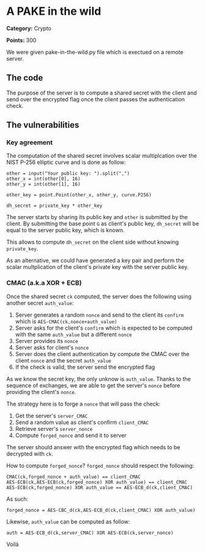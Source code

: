 # A PAKE in the wild
**Category:** Crypto

**Points:** 300

We were given pake-in-the-wild.py file which is exectued on a remote server.

## The code
The purpose of the server is to compute a shared secret with the client and send over the encrypted flag once the client passes the authentication check.

## The vulnerabilities
### Key agreement
The computation of the shared secret involves scalar multiplcation over the NIST P-256 elliptic curve and is done as follow:
```
other = input("Your public key: ").split(",")
other_x = int(other[0], 16)
other_y = int(other[1], 16)

other_key = point.Point(other_x, other_y, curve.P256)

dh_secret = private_key * other_key
```

The server starts by sharing its public key and `other` is submitted by the client.
By submitting the base point `G` as client's public key, `dh_secret` will be equal to the server public key, which is known.

This allows to compute `dh_secret` on the client side without knowing `private_key`. 

As an alternative, we could have generated a key pair and perform the scalar multplication of the client's private key with the server public key.

### CMAC (a.k.a XOR + ECB)

Once the shared secret `ck` computed, the server does the following using another secret `auth_value`:

1. Server generates a random `nonce` and send to the client its `confirm` which is `AES-CMAC(ck,nonce+auth_value)`
2. Server asks for the client's `confirm` which is expected to be computed with the same `auth_value` but a different `nonce`
3. Server provides its `nonce`
4. Server asks for client's `nonce`
5. Server does the client authentication by compute the CMAC over the client `nonce` and the secret `auth_value`
6. If the check is valid, the server send the encrypted flag

As we know the secret key, the only unknow is `auth_value`. Thanks to the sequence of exchanges, we are able to get the server's `nonce` before providing the client's `nonce`.

The strategy here is to forge a `nonce` that will pass the check:

1. Get the server's `server_CMAC`
2. Send a random value as client's confirm `client_CMAC`
3. Retrieve server's `server_nonce`
4. Compute `forged_nonce` and send it to server

The server should answer with the encrypted flag which needs to be decrypted with `ck`.

How to compute `forged_nonce`?
`forged_nonce` should respect the following:
```
CMAC(ck,forged_nonce + auth_value) == client_CMAC
AES-ECB(ck,AES-ECB(ck,forged_nonce) XOR auth_value) == client_CMAC
AES-ECB(ck,forged_nonce) XOR auth_value == AES-ECB_d(ck,client_CMAC)
```
As such:
```
forged_nonce = AES-CBC_d(ck,AES-ECB_d(ck,client_CMAC) XOR auth_value)
```

Likewise, `auth_value` can be computed as follow:
```
auth = AES-ECB_d(ck,server_CMAC) XOR AES-ECB(ck,server_nonce)
```

Voilà
